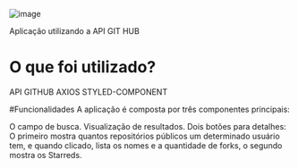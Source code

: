 
![image](https://user-images.githubusercontent.com/81257067/124479671-e2760280-dd7c-11eb-8822-fa1236227320.png)

Aplicação utilizando a API GIT HUB

# O que foi utilizado?
API GITHUB
AXIOS
STYLED-COMPONENT

#Funcionalidades
A aplicação é composta por três componentes principais:

O campo de busca.
Visualização de resultados.
Dois botões para detalhes:
O primeiro mostra quantos repositórios públicos um determinado usuário tem, e quando clicado,  lista os nomes e a quantidade de forks, 
o segundo mostra os Starreds.


